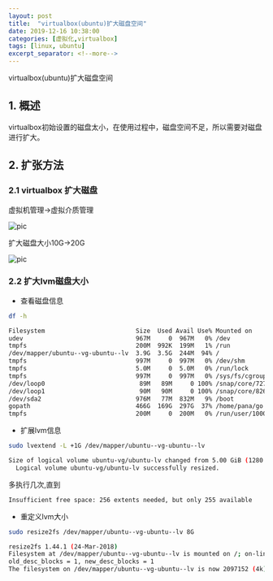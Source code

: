 ```yaml
---
layout: post
title:  "virtualbox(ubuntu)扩大磁盘空间"
date: 2019-12-16 10:38:00
categories: [虚拟化,virtualbox]
tags: [linux, ubuntu]
excerpt_separator: <!--more-->
---
```

virtualbox(ubuntu)扩大磁盘空间
<!--more-->

## 1. 概述

virtualbox初始设置的磁盘太小，在使用过程中，磁盘空间不足，所以需要对磁盘进行扩大。

## 2. 扩张方法

### 2.1 virtualbox 扩大磁盘

虚拟机管理->虚拟介质管理

![pic](/images/2019-12-16-10-46-27屏幕截图.png)

扩大磁盘大小10G->20G

![pic](/images/2019-12-16-10-47-24屏幕截图.png)

### 2.2 扩大lvm磁盘大小


* 查看磁盘信息
```bash
df -h
```
```bash
Filesystem                         Size  Used Avail Use% Mounted on
udev                               967M     0  967M   0% /dev
tmpfs                              200M  992K  199M   1% /run
/dev/mapper/ubuntu--vg-ubuntu--lv  3.9G  3.5G  244M  94% /
tmpfs                              997M     0  997M   0% /dev/shm
tmpfs                              5.0M     0  5.0M   0% /run/lock
tmpfs                              997M     0  997M   0% /sys/fs/cgroup
/dev/loop0                          89M   89M     0 100% /snap/core/7270
/dev/loop1                          90M   90M     0 100% /snap/core/8268
/dev/sda2                          976M   77M  832M   9% /boot
gopath                             466G  169G  297G  37% /home/pana/go
tmpfs                              200M     0  200M   0% /run/user/1000
```

* 扩展lvm信息
```bash
sudo lvextend -L +1G /dev/mapper/ubuntu--vg-ubuntu--lv
```
```bash
Size of logical volume ubuntu-vg/ubuntu-lv changed from 5.00 GiB (1280 extents) to 6.00 GiB (1536 extents).
  Logical volume ubuntu-vg/ubuntu-lv successfully resized.
```
多执行几次,直到
```bash
Insufficient free space: 256 extents needed, but only 255 available
```

* 重定义lvm大小
```bash
sudo resize2fs /dev/mapper/ubuntu--vg-ubuntu--lv 8G
```
```bash
resize2fs 1.44.1 (24-Mar-2018)
Filesystem at /dev/mapper/ubuntu--vg-ubuntu--lv is mounted on /; on-line resizing required
old_desc_blocks = 1, new_desc_blocks = 1
The filesystem on /dev/mapper/ubuntu--vg-ubuntu--lv is now 2097152 (4k) blocks long.
```